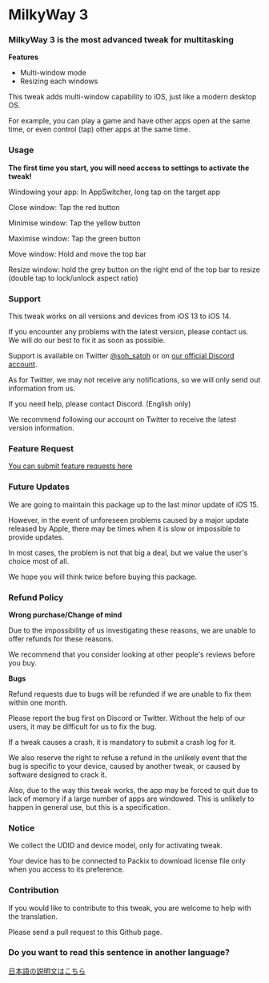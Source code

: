 # MilkyWay 3

### MilkyWay 3 is the most advanced tweak for multitasking

**Features**

- Multi-window mode
- Resizing each windows

This tweak adds multi-window capability to iOS, just like a modern desktop OS.

For example, you can play a game and have other apps open at the same time, or even control (tap) other apps at the same time.

### Usage

**The first time you start, you will need access to settings to activate the tweak!**

Windowing your app: In AppSwitcher, long tap on the target app

Close window: Tap the red button

Minimise window: Tap the yellow button

Maximise window: Tap the green button

Move window: Hold and move the top bar

Resize window: hold the grey button on the right end of the top bar to resize (double tap to lock/unlock aspect ratio)

### Support

This tweak works on all versions and devices from iOS 13 to iOS 14.

If you encounter any problems with the latest version, please contact us. We will do our best to fix it as soon as possible.

Support is available on Twitter [@soh_satoh](https://twitter.com/soh_satoh) or on [our official Discord account](https://discord.com/invite/Ab2ZF9m).

As for Twitter, we may not receive any notifications, so we will only send out information from us.

If you need help, please contact Discord. (English only)

We recommend following our account on Twitter to receive the latest version information.

### Feature Request

[You can submit feature requests here](https://mw3.hearken.io/)

### Future Updates

We are going to maintain this package up to the last minor update of iOS 15.

However, in the event of unforeseen problems caused by a major update released by Apple, there may be times when it is slow or impossible to provide updates.

In most cases, the problem is not that big a deal, but we value the user's choice most of all.

We hope you will think twice before buying this package.

### Refund Policy

**Wrong purchase/Change of mind**

Due to the impossibility of us investigating these reasons, we are unable to offer refunds for these reasons.

We recommend that you consider looking at other people's reviews before you buy.

**Bugs**

Refund requests due to bugs will be refunded if we are unable to fix them within one month.

Please report the bug first on Discord or Twitter. Without the help of our users, it may be difficult for us to fix the bug.

If a tweak causes a crash, it is mandatory to submit a crash log for it.

We also reserve the right to refuse a refund in the unlikely event that the bug is specific to your device, caused by another tweak, or caused by software designed to crack it.

Also, due to the way this tweak works, the app may be forced to quit due to lack of memory if a large number of apps are windowed. This is unlikely to happen in general use, but this is a specification.

### Notice

We collect the UDID and device model, only for activating tweak.

Your device has to be connected to Packix to download license file only when you access to its preference.

### Contribution

If you would like to contribute to this tweak, you are welcome to help with the translation.

Please send a pull request to this Github page.

### Do you want to read this sentence in another language?

[日本語の説明文はこちら](https://github.com/YuriDevTeam/MilkyWay3-Public/blob/main/README_ja.md)
